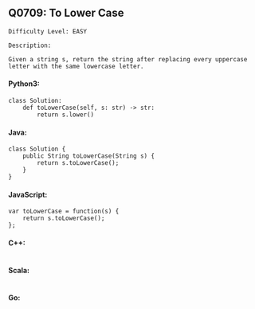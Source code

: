 ## Q0709: To Lower Case

```
Difficulty Level: EASY
```

```
Description:

Given a string s, return the string after replacing every uppercase letter with the same lowercase letter.
```

#### Python3:

```
class Solution:
    def toLowerCase(self, s: str) -> str:
        return s.lower()
```

#### Java:

```
class Solution {
    public String toLowerCase(String s) {
        return s.toLowerCase();
    }
}
```

#### JavaScript:

```
var toLowerCase = function(s) {
    return s.toLowerCase();
};
```

#### C++:

```

```

#### Scala:

```

```

#### Go:

```

```